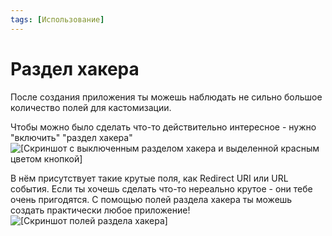 ```yaml
---
tags: [Использование]
---
```


# Раздел хакера

После создания приложения ты можешь наблюдать не сильно большое количество полей для кастомизации.

Чтобы можно было сделать что-то действительно интересное - нужно "включить" "раздел хакера"
![\[Скриншот с выключенным разделом хакера и выделенной красным цветом кнопкой\]](../../assets/images/hacker-mode.png)

В нём присутствует такие крутые поля, как Redirect URI или URL события. Если ты хочешь сделать что-то нереально крутое - они тебе очень пригодятся. С помощью полей раздела хакера ты можешь создать практически любое приложение!
![\[Скриншот полей раздела хакера\]](../../assets/images/hack-opened.png)
